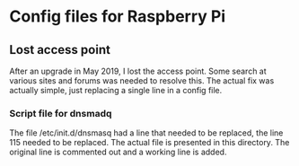 # Config files for Raspberry Pi 


## Lost access point 
After an upgrade in May 2019, I lost the access point. Some search at various sites and forums was needed to resolve this. The actual fix was actually simple, just replacing a single line in a config file. 

### Script file for dnsmadq
The file /etc/init.d/dnsmasq had a line that needed to be replaced, the line 115
needed to be replaced. The actual file is presented in this directory. The original line is commented out and a working line is added.



